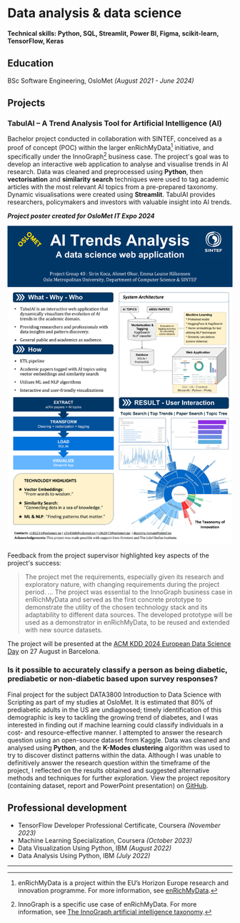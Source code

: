 # Data analysis & data science

#### Technical skills: Python, SQL, Streamlit, Power BI, Figma, scikit-learn, TensorFlow, Keras

## Education
BSc Software Engineering, OsloMet _(August 2021 - June 2024)_

## Projects
### TabulAI – A Trend Analysis Tool for Artificial Intelligence (AI)
Bachelor project conducted in collaboration with SINTEF, conceived as a proof of concept (POC) within the larger enRichMyData[^1] initiative, and specifically under the InnoGraph[^2] business case. The project's goal was to develop an interactive web application to analyse and visualise trends in AI research. Data was cleaned and preprocessed using **Python**, then  **vectorisation** and **similarity search** techniques were used to tag academic articles with the most relevant AI topics from a pre-prepared taxonomy. Dynamic visualisations were created using **Streamlit**. TabulAI provides researchers, policymakers and investors with valuable insight into AI trends.  

**_Project poster created for OsloMet IT Expo 2024_**

<img src="/docs/assets/img/TabulAI-IT-Expo-Poster - 1.png" width=700>

Feedback from the project supervisor highlighted key aspects of the project's success:

> The project met the requirements, especially given its research and exploratory nature, with changing requirements during the project period. ... The project was essential to the InnoGraph business case in enRichMyData and served as the first concrete prototype to demonstrate the utility of the chosen technology stack and its adaptability to different data sources. The developed prototype will be used as a demonstrator in enRichMyData, to be reused and extended with new source datasets.

The project will be presented at the [ACM KDD 2024 European Data Science Day](https://aile3.ijs.si/dunja/EU-Day-KDD2024/index.html) on 27 August in Barcelona.

### Is it possible to accurately classify a person as being diabetic, prediabetic or non-diabetic based upon survey responses?
Final project for the subject DATA3800 Introduction to Data Science with Scripting as part of my studies at OsloMet. It is estimated that 80% of prediabetic adults in the US are undiagnosed; timely identification of this demographic is key to tackling the growing trend of diabetes, and I was interested in finding out if machine learning could classify individuals in a cost- and resource-effective manner. I attempted to answer the research question using an open-source dataset from Kaggle. Data was cleaned and analysed using **Python**, and the **K-Modes clustering** algorithm was used to try to discover distinct patterns within the data. Although I was unable to definitively answer the research question within the timeframe of the project, I reflected on the results obtained and suggested alternative methods and techniques for further exploration. View the project repository (containing dataset, report and PowerPoint presentation) on [GitHub](https://github.com/hakonem/DATA3800_project).

## Professional development
* TensorFlow Developer Professional Certificate, Coursera _(November 2023)_  
* Machine Learning Specialization, Coursera _(October 2023)_  
* Data Visualization Using Python, IBM _(August 2022)_  
* Data Analysis Using Python, IBM _(July 2022)_

___
[^1]: enRichMyData is a project within the EU’s Horizon Europe research and innovation programme. For more information, see [enRichMyData](https://enrichmydata.eu/about-2/).
[^2]: InnoGraph is a specific use case of enRichMyData. For more information, see [The InnoGraph artificial intelligence taxonomy](https://www.ontotext.com/blog/the-innograph-artificial-intelligence-taxonomy/).
